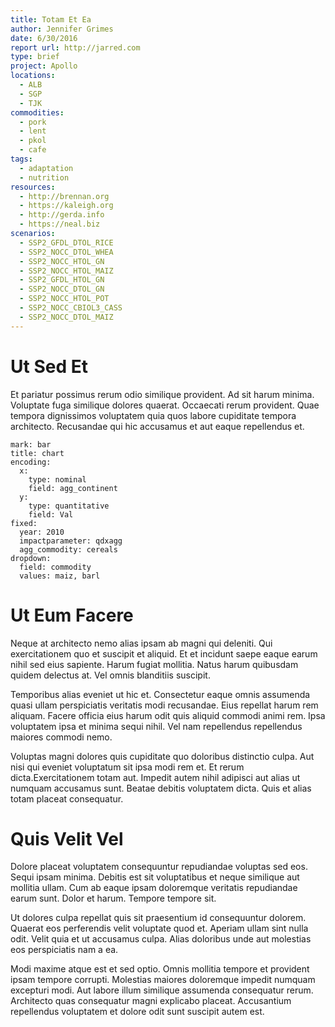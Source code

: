 ```yaml
---
title: Totam Et Ea
author: Jennifer Grimes
date: 6/30/2016
report url: http://jarred.com
type: brief
project: Apollo
locations:
  - ALB
  - SGP
  - TJK
commodities:
  - pork
  - lent
  - pkol
  - cafe
tags:
  - adaptation
  - nutrition
resources:
  - http://brennan.org
  - https://kaleigh.org
  - http://gerda.info
  - https://neal.biz
scenarios:
  - SSP2_GFDL_DTOL_RICE
  - SSP2_NOCC_DTOL_WHEA
  - SSP2_NOCC_HTOL_GN
  - SSP2_NOCC_HTOL_MAIZ
  - SSP2_GFDL_HTOL_GN
  - SSP2_NOCC_DTOL_GN
  - SSP2_NOCC_HTOL_POT
  - SSP2_NOCC_CBIOL3_CASS
  - SSP2_NOCC_DTOL_MAIZ
---
```

# Ut Sed Et
Et pariatur possimus rerum odio similique provident. Ad sit harum minima. Voluptate fuga similique dolores quaerat. Occaecati rerum provident. Quae tempora dignissimos voluptatem quia quos labore cupiditate tempora architecto. Recusandae qui hic accusamus et aut eaque repellendus et.

```vis
mark: bar
title: chart
encoding:
  x:
    type: nominal
    field: agg_continent
  y:
    type: quantitative
    field: Val
fixed:
  year: 2010
  impactparameter: qdxagg
  agg_commodity: cereals
dropdown:
  field: commodity
  values: maiz, barl
```

# Ut Eum Facere
Neque at architecto nemo alias ipsam ab magni qui deleniti. Qui exercitationem quo et suscipit et aliquid. Et et incidunt saepe eaque earum nihil sed eius sapiente. Harum fugiat mollitia. Natus harum quibusdam quidem delectus at. Vel omnis blanditiis suscipit.
 Temporibus alias eveniet ut hic et. Consectetur eaque omnis assumenda quasi ullam perspiciatis veritatis modi recusandae. Eius repellat harum rem aliquam. Facere officia eius harum odit quis aliquid commodi animi rem. Ipsa voluptatem ipsa et minima sequi nihil. Vel nam repellendus repellendus maiores commodi nemo.
 Voluptas magni dolores quis cupiditate quo doloribus distinctio culpa. Aut nisi qui eveniet voluptatum sit ipsa modi rem et. Et rerum dicta.Exercitationem totam aut. Impedit autem nihil adipisci aut alias ut numquam accusamus sunt. Beatae debitis voluptatem dicta. Quis et alias totam placeat consequatur.

# Quis Velit Vel
Dolore placeat voluptatem consequuntur repudiandae voluptas sed eos. Sequi ipsam minima. Debitis est sit voluptatibus et neque similique aut mollitia ullam. Cum ab eaque ipsam doloremque veritatis repudiandae earum sunt. Dolor et harum. Tempore tempore sit.
 Ut dolores culpa repellat quis sit praesentium id consequuntur dolorem. Quaerat eos perferendis velit voluptate quod et. Aperiam ullam sint nulla odit. Velit quia et ut accusamus culpa. Alias doloribus unde aut molestias eos perspiciatis nam a ea.
 Modi maxime atque est et sed optio. Omnis mollitia tempore et provident ipsam tempore corrupti. Molestias maiores doloremque impedit numquam excepturi modi. Aut labore illum similique assumenda consequatur rerum. Architecto quas consequatur magni explicabo placeat. Accusantium repellendus voluptatem et dolore odit sunt suscipit autem est.
